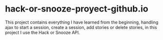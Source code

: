 # hack-or-snooze-proyect-github.io
This project contains everything I have learned from the beginning, handling ajax to start a session, create a session, add stories or delete stories, in this project I use the Hack or Snooze API.

